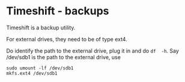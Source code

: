 # Timeshift - backups

Timeshift is a backup utility.

For external drives, they need to be of type ext4.

Do identify the path to the external drive, plug it in and do `df  -h`.
Say /dev/sdb1 is the path to the external drive, use

```
sudo umount -lf /dev/sdb1 
mkfs.ext4 /dev/sdb1
```

